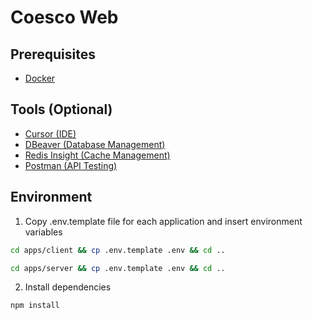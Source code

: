 # Coesco Web

## Prerequisites

- <a href="https://www.docker.com/products/docker-desktop/" target="_blank">Docker</a>

## Tools (Optional)

- <a href="https://www.cursor.com/" target="_blank">Cursor (IDE)</a>
- <a href="https://dbeaver.io/" target="_blank">DBeaver (Database Management)</a>
- <a href="https://redis.io/insight/" target="_blank">Redis Insight (Cache Management)</a>
- <a href="https://www.postman.com/downloads/" target="_blank">Postman (API Testing)</a>

## Environment

1. Copy .env.template file for each application and insert environment variables

```bash
cd apps/client && cp .env.template .env && cd ..
```

```bash
cd apps/server && cp .env.template .env && cd ..
```

2. Install dependencies

```bash
npm install
```
